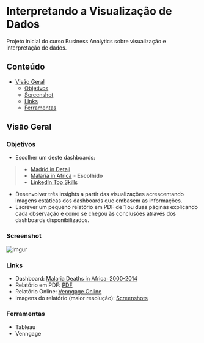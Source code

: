 # Interpretando a Visualização de Dados

Projeto inicial do curso Business Analytics sobre visualização e interpretação de dados.

## Conteúdo

- [Visão Geral](#visão-geral)
  - [Objetivos](#objetivos)
  - [Screenshot](#screenshot)
  - [Links](#links)
  - [Ferramentas](#ferramentas)


## Visão Geral

### Objetivos

- Escolher um deste dashboards:

> - [Madrid in Detail](https://public.tableau.com/en-us/s/gallery/madrid-details?gallery=featured)
> - [Malaria in Africa](https://public.tableau.com/en-us/s/gallery/malaria-africa?gallery=featured) - **Escolhido**
> - [LinkedIn Top Skills](https://public.tableau.com/profile/matt.chambers#!/vizhome/LinkedInTopSkills2016-MakeoverMonday/LinkedInTopSkills2016-MakeoverMonday)

- Desenvolver três insights a partir das visualizações acrescentando imagens estáticas dos dashboards que embasem as informações. 
- Escrever um pequeno relatório em PDF de 1 ou duas páginas explicando cada observação e como se chegou às conclusões através dos dashboards disponibilizados. 

### Screenshot

![Imgur](https://i.imgur.com/funBtmH.jpg)

### Links

- Dashboard: [Malaria Deaths in Africa: 2000-2014](https://public.tableau.com/pt-br/gallery/malaria-africa?gallery=featured)
- Relatório em PDF: [PDF](https://github.com/GersonBhrener/udacity-business-analytics/blob/main/Project01-Interpret_a_Data_Visualization/Interpretando%20a%20Visualiza%C3%A7%C3%A3o%20de%20Dados%20-%20by%20Gerson%20Bhrener.pdf)
- Relatório Online: [Venngage Online](https://venngage.net/ps/4opmjFHHFCM/interpretando-a-visualizao-de-dados)
- Imagens do relatório (maior resolução): [Screenshots](https://github.com/GersonBhrener/udacity-business-analytics/tree/main/Project01-Interpret_a_Data_Visualization/screenshots)

### Ferramentas

- Tableau
- Venngage

